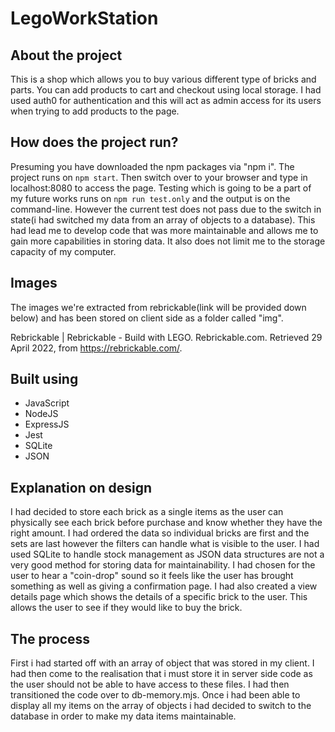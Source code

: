 # LegoWorkStation

## About the project

This is a shop which allows you to buy various different type of bricks and parts. You can add products to cart and checkout using local storage. I had used auth0 for authentication and this will act as admin access for its users when trying to add products to the page.

## How does the project run?

Presuming you have downloaded the npm packages via "npm i". The project runs on ```npm start```. Then switch over to your browser and type in localhost:8080 to access the page.
Testing which is going to be a part of my future works runs on ```npm run test.only``` and the output is on the command-line. However the current test does not pass due to the switch in state(i had switched my data from an array of objects to a database).
This had lead me to develop code that was more maintainable and allows me to gain more capabilities in storing data. It also does not limit me to the storage capacity of my computer.

## Images

The images we're extracted from rebrickable(link will be provided down below) and has been stored on client side as a folder called "img".

Rebrickable | Rebrickable - Build with LEGO. Rebrickable.com. Retrieved 29 April 2022, from https://rebrickable.com/.

## Built using

* JavaScript
* NodeJS
* ExpressJS
* Jest
* SQLite
* JSON

## Explanation on design

I had decided to store each brick as a single items as the user can physically see each brick before purchase and know whether they have the right amount. I had ordered the data so individual bricks are first and the sets are last however the filters can handle what is visible to the user. I had used SQLite to handle stock management as JSON data structures are not a very good method for storing data for maintainability. I had chosen for the user to hear a "coin-drop" sound so it feels like the user has brought something as well as giving a confirmation page.
I had also created a view details page which shows the details of a specific brick to the user. This allows the user to see if they would like to buy the brick.

## The process

First i had started off with an array of object that was stored in my client. I had then come to the realisation that i must store it in server side code as the user should not be able to have access to these files. I had then transitioned the code over to db-memory.mjs. Once i had been able to display all my items on the array of objects i had decided to switch to the database in order to make my data items maintainable.
